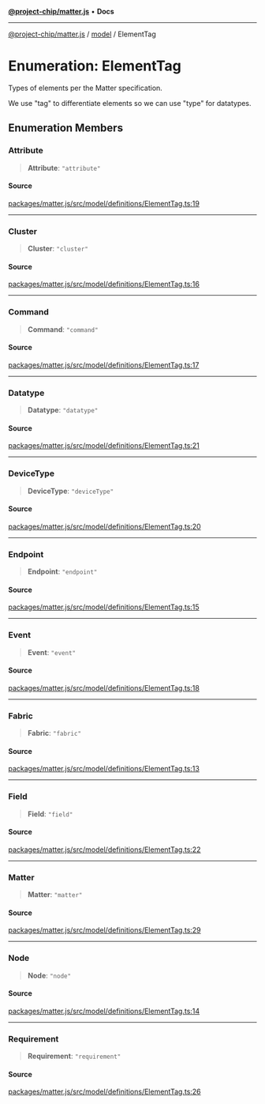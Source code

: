 [**@project-chip/matter.js**](../../README.md) • **Docs**

***

[@project-chip/matter.js](../../modules.md) / [model](../README.md) / ElementTag

# Enumeration: ElementTag

Types of elements per the Matter specification.

We use "tag" to differentiate elements so we can use "type" for datatypes.

## Enumeration Members

### Attribute

> **Attribute**: `"attribute"`

#### Source

[packages/matter.js/src/model/definitions/ElementTag.ts:19](https://github.com/project-chip/matter.js/blob/7a8cbb56b87d4ccf34bec5a9a95ab40a1711324f/packages/matter.js/src/model/definitions/ElementTag.ts#L19)

***

### Cluster

> **Cluster**: `"cluster"`

#### Source

[packages/matter.js/src/model/definitions/ElementTag.ts:16](https://github.com/project-chip/matter.js/blob/7a8cbb56b87d4ccf34bec5a9a95ab40a1711324f/packages/matter.js/src/model/definitions/ElementTag.ts#L16)

***

### Command

> **Command**: `"command"`

#### Source

[packages/matter.js/src/model/definitions/ElementTag.ts:17](https://github.com/project-chip/matter.js/blob/7a8cbb56b87d4ccf34bec5a9a95ab40a1711324f/packages/matter.js/src/model/definitions/ElementTag.ts#L17)

***

### Datatype

> **Datatype**: `"datatype"`

#### Source

[packages/matter.js/src/model/definitions/ElementTag.ts:21](https://github.com/project-chip/matter.js/blob/7a8cbb56b87d4ccf34bec5a9a95ab40a1711324f/packages/matter.js/src/model/definitions/ElementTag.ts#L21)

***

### DeviceType

> **DeviceType**: `"deviceType"`

#### Source

[packages/matter.js/src/model/definitions/ElementTag.ts:20](https://github.com/project-chip/matter.js/blob/7a8cbb56b87d4ccf34bec5a9a95ab40a1711324f/packages/matter.js/src/model/definitions/ElementTag.ts#L20)

***

### Endpoint

> **Endpoint**: `"endpoint"`

#### Source

[packages/matter.js/src/model/definitions/ElementTag.ts:15](https://github.com/project-chip/matter.js/blob/7a8cbb56b87d4ccf34bec5a9a95ab40a1711324f/packages/matter.js/src/model/definitions/ElementTag.ts#L15)

***

### Event

> **Event**: `"event"`

#### Source

[packages/matter.js/src/model/definitions/ElementTag.ts:18](https://github.com/project-chip/matter.js/blob/7a8cbb56b87d4ccf34bec5a9a95ab40a1711324f/packages/matter.js/src/model/definitions/ElementTag.ts#L18)

***

### Fabric

> **Fabric**: `"fabric"`

#### Source

[packages/matter.js/src/model/definitions/ElementTag.ts:13](https://github.com/project-chip/matter.js/blob/7a8cbb56b87d4ccf34bec5a9a95ab40a1711324f/packages/matter.js/src/model/definitions/ElementTag.ts#L13)

***

### Field

> **Field**: `"field"`

#### Source

[packages/matter.js/src/model/definitions/ElementTag.ts:22](https://github.com/project-chip/matter.js/blob/7a8cbb56b87d4ccf34bec5a9a95ab40a1711324f/packages/matter.js/src/model/definitions/ElementTag.ts#L22)

***

### Matter

> **Matter**: `"matter"`

#### Source

[packages/matter.js/src/model/definitions/ElementTag.ts:29](https://github.com/project-chip/matter.js/blob/7a8cbb56b87d4ccf34bec5a9a95ab40a1711324f/packages/matter.js/src/model/definitions/ElementTag.ts#L29)

***

### Node

> **Node**: `"node"`

#### Source

[packages/matter.js/src/model/definitions/ElementTag.ts:14](https://github.com/project-chip/matter.js/blob/7a8cbb56b87d4ccf34bec5a9a95ab40a1711324f/packages/matter.js/src/model/definitions/ElementTag.ts#L14)

***

### Requirement

> **Requirement**: `"requirement"`

#### Source

[packages/matter.js/src/model/definitions/ElementTag.ts:26](https://github.com/project-chip/matter.js/blob/7a8cbb56b87d4ccf34bec5a9a95ab40a1711324f/packages/matter.js/src/model/definitions/ElementTag.ts#L26)
